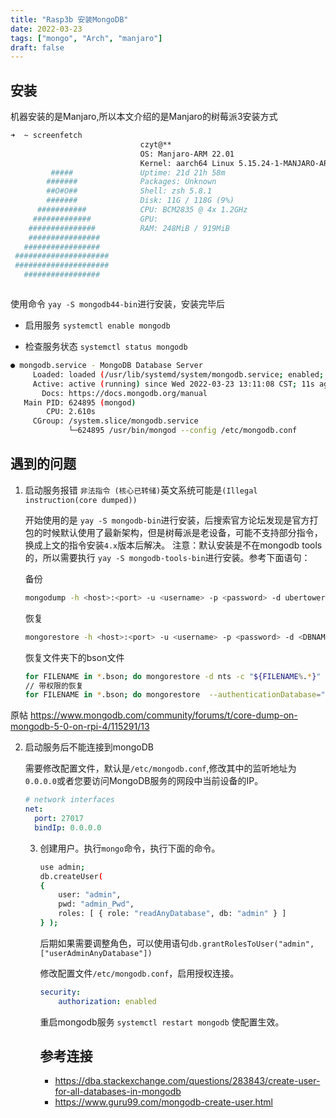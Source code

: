 ```yaml
---
title: "Rasp3b 安装MongoDB"
date: 2022-03-23
tags: ["mongo", "Arch", "manjaro"]
draft: false
---
```


## 安装

机器安装的是Manjaro,所以本文介绍的是Manjaro的树莓派3安装方式

``` bash
➜  ~ screenfetch
                             czyt@**
                             OS: Manjaro-ARM 22.01
                             Kernel: aarch64 Linux 5.15.24-1-MANJARO-ARM-RPI
         #####               Uptime: 21d 21h 58m
        #######              Packages: Unknown
        ##O#O##              Shell: zsh 5.8.1
        #######              Disk: 11G / 118G (9%)
      ###########            CPU: BCM2835 @ 4x 1.2GHz
     #############           GPU:
    ###############          RAM: 248MiB / 919MiB
    ################
   #################
 #####################
 #####################
   #################



```

使用命令 `yay -S mongodb44-bin`进行安装，安装完毕后

+ 启用服务 `systemctl enable mongodb`

+ 检查服务状态 `systemctl status mongodb`

``` bash
● mongodb.service - MongoDB Database Server
     Loaded: loaded (/usr/lib/systemd/system/mongodb.service; enabled; vendor preset: disabled)
     Active: active (running) since Wed 2022-03-23 13:11:08 CST; 11s ago
       Docs: https://docs.mongodb.org/manual
   Main PID: 624895 (mongod)
        CPU: 2.610s
     CGroup: /system.slice/mongodb.service
             └─624895 /usr/bin/mongod --config /etc/mongodb.conf
```

## 遇到的问题

1. 启动服务报错 `非法指令 (核心已转储)`英文系统可能是`(Illegal instruction(core dumped))`

   开始使用的是 `yay -S mongodb-bin`进行安装，后搜索官方论坛发现是官方打包的时候默认使用了最新架构，但是树莓派是老设备，可能不支持部分指令，换成上文的指令安装`4.x`版本后解决。
   注意：默认安装是不在mongodb tools的，所以需要执行 `yay -S mongodb-tools-bin`进行安装。参考下面语句：
   
   备份
   
   ```bash
   mongodump -h <host>:<port> -u <username> -p <password> -d ubertower-new -o /path/to/destination/directory
   
   ```
   
   恢复
   
   ```bash
   mongorestore -h <host>:<port> -u <username> -p <password> -d <DBNAME> /path/to/destination/directory/<DBNAME>
   ```
   
   恢复文件夹下的bson文件
   
   ```bash
   for FILENAME in *.bson; do mongorestore -d nts -c "${FILENAME%.*}" $FILENAME; done
   // 带权限的恢复
   for FILENAME in *.bson; do mongorestore  --authenticationDatabase="admin" -d "nts" -u="xxxx" -p="yyyy"  -c "${FILENAME%.*}" $FILENAME; done
   ```
   
   

  原帖 https://www.mongodb.com/community/forums/t/core-dump-on-mongodb-5-0-on-rpi-4/115291/13

2. 启动服务后不能连接到mongoDB

   需要修改配置文件，默认是`/etc/mongodb.conf`,修改其中的监听地址为`0.0.0.0`或者您要访问MongoDB服务的网段中当前设备的IP。

   ```yaml
   # network interfaces
   net:
     port: 27017
     bindIp: 0.0.0.0
   ```

   3. 创建用户。执行`mongo`命令，执行下面的命令。
   
      ```bash
      use admin;
      db.createUser(   
      {
          user: "admin",
          pwd: "admin_Pwd", 
          roles: [ { role: "readAnyDatabase", db: "admin" } ]  
      } );
      ```
      
      后期如果需要调整角色，可以使用语句`db.grantRolesToUser("admin",["userAdminAnyDatabase"])`
   
      修改配置文件`/etc/mongodb.conf`，启用授权连接。
      
      ```yaml
      security:
          authorization: enabled
      ```
      
      重启mongodb服务 `systemctl restart mongodb` 使配置生效。
      
      ##  参考连接
      
      - https://dba.stackexchange.com/questions/283843/create-user-for-all-databases-in-mongodb
      - https://www.guru99.com/mongodb-create-user.html
      
      